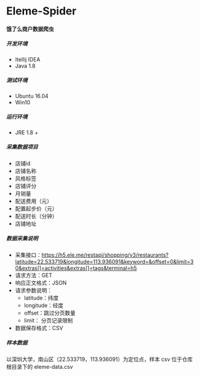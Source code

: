 # Eleme-Spider  
#### 饿了么商户数据爬虫  

##### 开发环境
* Itellij IDEA
* Java 1.8 
  
##### 测试环境
* Ubuntu 16.04
* Win10

##### 运行环境
* JRE 1.8 +
  
##### 采集数据项目
* 店铺id
* 店铺名称
* 风格标签
* 店铺评分
* 月销量
* 配送费用（元）
* 配置起步价（元）
* 配送时长（分钟）
* 店铺地址 
  
##### 数据采集说明
* 采集接口：https://h5.ele.me/restapi/shopping/v3/restaurants?latitude=22.533719&longitude=113.936091&keyword=&offset=0&limit=30&extras[]=activities&extras[]=tags&terminal=h5  
* 请求方法：GET  
* 响应正文格式：JSON
* 请求参数说明：
    * latitude：纬度
    * longitude：经度
    * offset：跳过分页数量
    * limit： 分页记录限制
* 数据保存格式：CSV
  
##### 样本数据
以深圳大学，南山区（22.533719，113.936091）为定位点，样本 csv 位于仓库根目录下的 eleme-data.csv
